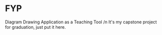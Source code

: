 # FYP
Diagram Drawing Application as a Teaching Tool /n
It's my capstone project for graduation, just put it here.
